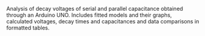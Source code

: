 Analysis of decay voltages of serial and parallel capacitance obtained through an Arduino UNO.
Includes fitted models and their graphs, calculated voltages, decay times and capacitances and data comparisons in formatted tables.
